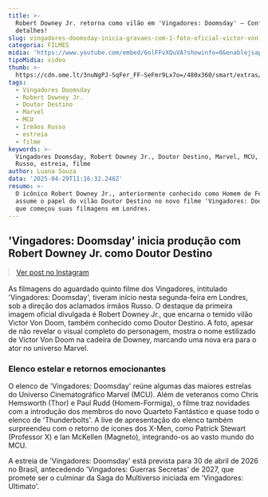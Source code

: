 ```yaml
---
title: >-
  Robert Downey Jr. retorna como vilão em 'Vingadores: Doomsday' — Confira os
  detalhes!
slug: vingadores-doomsday-inicia-gravaes-com-1-foto-oficial-victor-von-doom
categoria: FILMES
midia: 'https://www.youtube.com/embed/6olFFvXQuVA?showinfo=0&enablejsapi=1'
tipoMidia: video
thumb: >-
  https://cdn.ome.lt/3nuNgPJ-SqFer_FF-SeFmr9Lx7o=/480x360/smart/extras/conteudos/downey-vingadores-doomsday.jpg
tags:
  - Vingadores Doomsday
  - Robert Downey Jr.
  - Doutor Destino
  - Marvel
  - MCU
  - Irmãos Russo
  - estreia
  - filme
keywords: >-
  Vingadores Doomsday, Robert Downey Jr., Doutor Destino, Marvel, MCU, Irmãos
  Russo, estreia, filme
author: Luana Souza
data: '2025-04-29T11:16:32.246Z'
resumo: >-
  O icônico Robert Downey Jr., anteriormente conhecido como Homem de Ferro,
  assume o papel do vilão Doutor Destino no novo filme 'Vingadores: Doomsday',
  que começou suas filmagens em Londres.
---
```


## 'Vingadores: Doomsday' inicia produção com Robert Downey Jr. como Doutor Destino

<blockquote class="instagram-media" data-instgrm-permalink="https://www.instagram.com/p/DI-smScAEpP/" data-instgrm-version="14" style="width:100%; max-width:540px; margin:1rem auto;"><a href="https://www.instagram.com/p/DI-smScAEpP/">Ver post no Instagram</a></blockquote>

As filmagens do aguardado quinto filme dos Vingadores, intitulado 'Vingadores: Doomsday', tiveram início nesta segunda-feira em Londres, sob a direção dos aclamados irmãos Russo. O destaque da primeira imagem oficial divulgada é Robert Downey Jr., que encarna o temido vilão Victor Von Doom, também conhecido como Doutor Destino. A foto, apesar de não revelar o visual completo do personagem, mostra o nome estilizado de Victor Von Doom na cadeira de Downey, marcando uma nova era para o ator no universo Marvel.

### Elenco estelar e retornos emocionantes

O elenco de 'Vingadores: Doomsday' reúne algumas das maiores estrelas do Universo Cinematográfico Marvel (MCU). Além de veteranos como Chris Hemsworth (Thor) e Paul Rudd (Homem-Formiga), o filme traz novidades com a introdução dos membros do novo Quarteto Fantástico e quase todo o elenco de 'Thunderbolts'. A live de apresentação do elenco também surpreendeu com o retorno de ícones dos X-Men, como Patrick Stewart (Professor X) e Ian McKellen (Magneto), integrando-os ao vasto mundo do MCU.

A estreia de 'Vingadores: Doomsday' está prevista para 30 de abril de 2026 no Brasil, antecedendo 'Vingadores: Guerras Secretas' de 2027, que promete ser o culminar da Saga do Multiverso iniciada em 'Vingadores: Ultimato'.
